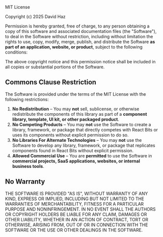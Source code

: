 MIT License

Copyright (c) 2025 David Haz

Permission is hereby granted, free of charge, to any person obtaining a copy
of this software and associated documentation files (the "Software"), to deal
in the Software without restriction, including without limitation the rights
to use, copy, modify, merge, publish, and distribute the Software **as part of an application, website, or product**, subject to the following conditions:

The above copyright notice and this permission notice shall be included in all
copies or substantial portions of the Software.

## Commons Clause Restriction

The Software is provided under the terms of the MIT License with the following restrictions:

1. **No Redistribution** – You may **not** sell, sublicense, or otherwise redistribute the components of this library as part of a **component library, template, UI kit, or other packaged product**.
2. **No Competing Products** – You may **not** use the Software to create a library, framework, or package that directly competes with React Bits or uses its components without explicit permission to do so.
3. **No Libraries For Alternate Technologies** – You may **not** use the Software to develop any library, framework, or package that replicates components found in React Bits without explicit permission.
4. **Allowed Commercial Use** – You are **permitted** to use the Software in **commercial projects, SaaS applications, websites, or internal business tools**.

## No Warranty

THE SOFTWARE IS PROVIDED "AS IS", WITHOUT WARRANTY OF ANY KIND, EXPRESS OR
IMPLIED, INCLUDING BUT NOT LIMITED TO THE WARRANTIES OF MERCHANTABILITY,
FITNESS FOR A PARTICULAR PURPOSE AND NONINFRINGEMENT. IN NO EVENT SHALL THE
AUTHORS OR COPYRIGHT HOLDERS BE LIABLE FOR ANY CLAIM, DAMAGES OR OTHER
LIABILITY, WHETHER IN AN ACTION OF CONTRACT, TORT OR OTHERWISE, ARISING FROM,
OUT OF OR IN CONNECTION WITH THE SOFTWARE OR THE USE OR OTHER DEALINGS IN THE
SOFTWARE.
